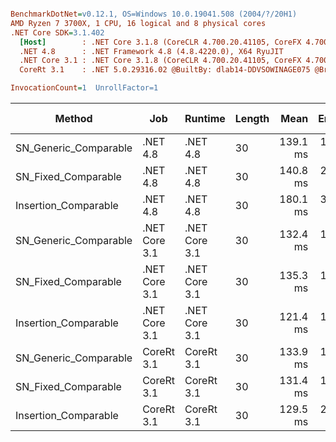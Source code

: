 ``` ini

BenchmarkDotNet=v0.12.1, OS=Windows 10.0.19041.508 (2004/?/20H1)
AMD Ryzen 7 3700X, 1 CPU, 16 logical and 8 physical cores
.NET Core SDK=3.1.402
  [Host]        : .NET Core 3.1.8 (CoreCLR 4.700.20.41105, CoreFX 4.700.20.41903), X64 RyuJIT
  .NET 4.8      : .NET Framework 4.8 (4.8.4220.0), X64 RyuJIT
  .NET Core 3.1 : .NET Core 3.1.8 (CoreCLR 4.700.20.41105, CoreFX 4.700.20.41903), X64 RyuJIT
  CoreRt 3.1    : .NET 5.0.29316.02 @BuiltBy: dlab14-DDVSOWINAGE075 @Branch: master @Commit: 40be8b7e2598b2ccb827fd90cd30c0e2d4496941, X64 AOT

InvocationCount=1  UnrollFactor=1  

```
|                Method |           Job |       Runtime | Length |     Mean |   Error |  StdDev | Gen 0 | Gen 1 | Gen 2 | Allocated |
|---------------------- |-------------- |-------------- |------- |---------:|--------:|--------:|------:|------:|------:|----------:|
| SN_Generic_Comparable |      .NET 4.8 |      .NET 4.8 |     30 | 139.1 ms | 1.98 ms | 1.75 ms |     - |     - |     - |         - |
|   SN_Fixed_Comparable |      .NET 4.8 |      .NET 4.8 |     30 | 140.8 ms | 2.39 ms | 2.23 ms |     - |     - |     - |         - |
|  Insertion_Comparable |      .NET 4.8 |      .NET 4.8 |     30 | 180.1 ms | 3.50 ms | 3.44 ms |     - |     - |     - |         - |
| SN_Generic_Comparable | .NET Core 3.1 | .NET Core 3.1 |     30 | 132.4 ms | 1.03 ms | 0.92 ms |     - |     - |     - |         - |
|   SN_Fixed_Comparable | .NET Core 3.1 | .NET Core 3.1 |     30 | 135.3 ms | 1.60 ms | 1.42 ms |     - |     - |     - |         - |
|  Insertion_Comparable | .NET Core 3.1 | .NET Core 3.1 |     30 | 121.4 ms | 1.39 ms | 1.30 ms |     - |     - |     - |         - |
| SN_Generic_Comparable |    CoreRt 3.1 |    CoreRt 3.1 |     30 | 133.9 ms | 1.93 ms | 1.80 ms |     - |     - |     - |         - |
|   SN_Fixed_Comparable |    CoreRt 3.1 |    CoreRt 3.1 |     30 | 131.4 ms | 1.06 ms | 0.89 ms |     - |     - |     - |         - |
|  Insertion_Comparable |    CoreRt 3.1 |    CoreRt 3.1 |     30 | 129.5 ms | 2.56 ms | 2.62 ms |     - |     - |     - |         - |
